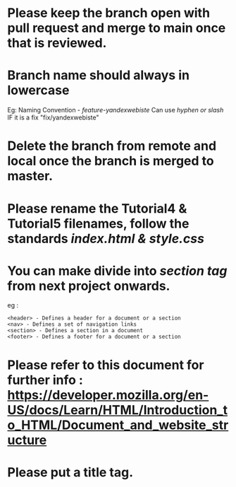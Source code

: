 # Please keep the branch open with pull request and merge to main once that is reviewed.
# Branch name should always in lowercase 
  Eg: Naming Convention - *feature-yandexwebiste* Can use *hyphen or slash*
     IF it is a fix "fix/yandexwebiste"
# Delete the branch from remote and local once the branch is merged to master.
# Please rename the Tutorial4 & Tutorial5 filenames, follow the standards *index.html & style.css*
# You can make divide into *section tag* from next project onwards.
eg : 
  ``` 
<header> - Defines a header for a document or a section
<nav> - Defines a set of navigation links
<section> - Defines a section in a document
<footer> - Defines a footer for a document or a section
```
# Please refer to this document for further info : https://developer.mozilla.org/en-US/docs/Learn/HTML/Introduction_to_HTML/Document_and_website_structure

# Please put a title tag.
